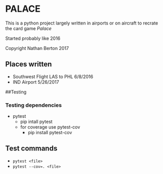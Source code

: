 # PALACE
This is a python project largely written in airports or on aircraft to recrate the card game *Palace*

Started probably like 2016

Copyright Nathan Berton 2017

## Places written
- Southwest Flight LAS to PHL 6/8/2016
- IND Airport 5/26/2017

##Testing

### Testing dependencies
- pytest 
    - pip intall pytest
    - for coverage use pytest-cov
        - pip install pytest-cov

## Test commands
- ```pytest <file>```
- ```pytest --cov=. <file>``` 

